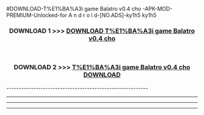 #DOWNLOAD-T%E1%BA%A3i game Balatro v0.4 cho -APK-MOD-PREMIUM-Unlocked-for A n d r o i d-[NO.ADS]-ky1h5 ky1h5 



<div align="center">

<h3>DOWNLOAD 1 >>> <a href="https://getmod2.web.app/?judul=T%E1%BA%A3i game Balatro v0.4 cho ">DOWNLOAD T%E1%BA%A3i game Balatro v0.4 cho </a></h3><br>

<h3>DOWNLOAD 2 >>> <a href="https://getmod2.web.app/?judul=T%E1%BA%A3i game Balatro v0.4 cho ">T%E1%BA%A3i game Balatro v0.4 cho  DOWNLOAD </a></h3>

</div>
----------------------------------------------------------

----------------------------------------------------------

----------------------------------------------------------

----------------------------------------------------------



